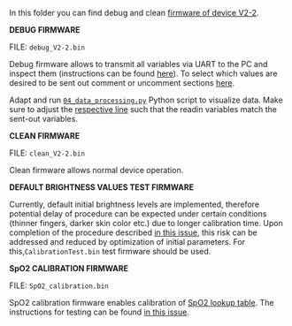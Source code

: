 In this folder you can find debug and clean [firmware of device V2-2](https://github.com/IRNAS/pulseox-firmware/tree/V2-2).

**DEBUG FIRMWARE**

FILE: ```debug_V2-2.bin``` 

Debug firmware allows to transmit all variables via UART to the PC and inspect them (instructions can be found [here](https://github.com/IRNAS/pulseox-testing/blob/master/03_debugging.md)). To select which values are desired to be sent out comment or uncomment sections [here](https://github.com/IRNAS/pulseox-firmware/blob/af077f9e98fd172e49468021324ba2b3dae9d09e/src/measurement.c#L648-L702). 

Adapt and run [`04_data_processing.py`](https://github.com/IRNAS/pulseox-testing/blob/master/04_data_processing.py) Python script to visualize data. Make sure to adjust the [respective line](https://github.com/IRNAS/pulseox-testing/blob/0bfbcddb8c8559ee553e9b756a0ef46e382c40d1/04_data_processing.py#L184) such that the readin variables match the sent-out variables.
  
 **CLEAN FIRMWARE**
 
 FILE: `clean_V2-2.bin`
 
 Clean firmware allows normal device operation. 
 
 **DEFAULT BRIGHTNESS VALUES TEST FIRMWARE**
 
Currently, default initial brightness levels are implemented, therefore potential delay of procedure can be expected under certain conditions (thinner fingers, darker skin color etc.) due to longer calibration time. Upon completion of the procedure described [in this issue](https://github.com/IRNAS/pulseox-testing/issues/2), this risk can be addressed and reduced by optimization of initial parameters. For this,`CalibrationTest.bin` test firmware should be used.

**SpO2 CALIBRATION FIRMWARE**

 FILE: `SpO2_calibration.bin`
 
 SpO2 calibration firmware enables calibration of [SpO2 lookup table](https://github.com/IRNAS/pulseox-firmware/blob/f282f3d84f418357f4f4f78a77d248b9474a79d6/src/spo2.h#L25-L30). The instructions for testing can be found  [in this issue](https://github.com/IRNAS/pulseox-testing/issues/3). 
